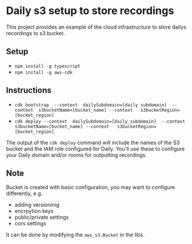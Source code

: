 # Daily s3 setup to store recordings

This project provides an example of the cloud infrastructure to store
dailys recordings to s3 bucket.

## Setup
* `npm install -g typescript`
* `npm install -g aws-cdk`

## Instructions

* `cdk bootstrap  --context  dailySubdomain=[daily_subdomain]  --context  s3bucketName=[bucket_name] --context   s3bucketRegion=[bucket_region]`
* `cdk deploy --context  dailySubdomain=[daily_subdomain]  --context  s3bucketName=[bucket_name] --context   s3bucketRegion=[bucket_region]`

The output of the `cdk deploy` command will include the names of the
S3 bucket and the IAM role configured for Daily. 
You'll use these to configure your Daily domain and/or rooms for 
outputting recordings.

## Note
Bucket is created with basic configuration, you may want to configure differently, e.g.
- adding versioninig
- encrpytion keys
- public/private settings
- cors settings 

It can be done by modifying the `aws_s3.Bucket` in the libs.
